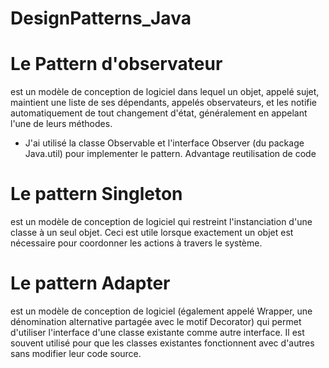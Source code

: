 # DesignPatterns_Java

# Le Pattern d'observateur
est un modèle de conception de logiciel dans lequel un objet, appelé sujet, maintient une liste de ses dépendants, appelés observateurs, et les notifie automatiquement de tout changement d'état, généralement en appelant l'une de leurs méthodes.
- J'ai utilisé la classe Observable et l'interface Observer (du package Java.util) pour implementer le pattern. Advantage reutilisation de code 


# Le pattern Singleton
est un modèle de conception de logiciel qui restreint l'instanciation d'une classe à un seul objet. Ceci est utile lorsque exactement un objet est nécessaire pour coordonner les actions à travers le système.

# Le pattern Adapter
est un modèle de conception de logiciel (également appelé Wrapper, une dénomination alternative partagée avec le motif Decorator) qui permet d'utiliser l'interface d'une classe existante comme autre interface. Il est souvent utilisé pour que les classes existantes fonctionnent avec d'autres sans modifier leur code source.
